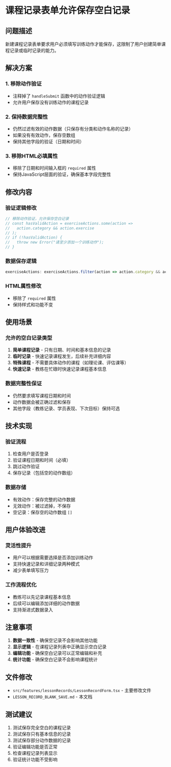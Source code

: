 # 课程记录表单允许保存空白记录

## 问题描述
新建课程记录表单要求用户必须填写训练动作才能保存，这限制了用户创建简单课程记录或临时记录的能力。

## 解决方案

### 1. 移除动作验证
- 注释掉了 `handleSubmit` 函数中的动作验证逻辑
- 允许用户保存没有训练动作的课程记录

### 2. 保持数据完整性
- 仍然过滤有效的动作数据（只保存有分类和动作名称的记录）
- 如果没有有效动作，保存空数组
- 保持其他字段的验证（日期和时间）

### 3. 移除HTML必填属性
- 移除了日期和时间输入框的 `required` 属性
- 保持JavaScript层面的验证，确保基本字段完整性

## 修改内容

### 验证逻辑修改
```javascript
// 移除动作验证，允许保存空白记录
// const hasValidAction = exerciseActions.some(action => 
//   action.category && action.exercise
// );
// if (!hasValidAction) {
//   throw new Error("请至少添加一个训练动作");
// }
```

### 数据保存逻辑
```javascript
exerciseActions: exerciseActions.filter(action => action.category && action.exercise), // 只保存有效的动作，如果没有则保存空数组
```

### HTML属性修改
- 移除了 `required` 属性
- 保持样式和功能不变

## 使用场景

### 允许的空白记录类型
1. **简单课程记录** - 只有日期、时间和基本信息的记录
2. **临时记录** - 快速记录课程发生，后续补充详细内容
3. **特殊课程** - 不需要具体动作的课程（如理论课、评估课等）
4. **快速记录** - 教练在忙碌时快速记录课程基本信息

### 数据完整性保证
- 仍然要求填写课程日期和时间
- 动作数据会被正确过滤和保存
- 其他字段（教练记录、学员表现、下次目标）保持可选

## 技术实现

### 验证流程
1. 检查用户是否登录
2. 验证课程日期和时间（必填）
3. 跳过动作验证
4. 保存记录（包括空的动作数组）

### 数据存储
- 有效动作：保存完整的动作数据
- 无效动作：被过滤掉，不保存
- 空记录：保存空的动作数组 `[]`

## 用户体验改进

### 灵活性提升
- 用户可以根据需要选择是否添加训练动作
- 支持快速记录和详细记录两种模式
- 减少表单填写压力

### 工作流程优化
- 教练可以先记录课程基本信息
- 后续可以编辑添加详细的动作数据
- 支持渐进式数据录入

## 注意事项

1. **数据一致性** - 确保空记录不会影响其他功能
2. **显示逻辑** - 在课程记录列表中正确显示空白记录
3. **编辑功能** - 确保空白记录可以正常编辑和补充
4. **统计功能** - 确保空白记录不会影响课程统计

## 文件修改

- `src/features/lessonRecords/LessonRecordForm.tsx` - 主要修改文件
- `LESSON_RECORD_BLANK_SAVE.md` - 本文档

## 测试建议

1. 测试保存完全空白的课程记录
2. 测试保存只有基本信息的记录
3. 测试保存部分动作数据的记录
4. 验证编辑功能是否正常
5. 检查课程记录列表显示
6. 验证统计功能不受影响 